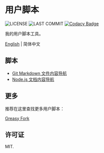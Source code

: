 # 用户脚本

![LICENSE](https://badgen.net/github/license/wang1212/user-script)
![LAST COMMIT](https://badgen.net/github/last-commit/wang1212/user-script/main)
[![Codacy Badge](https://app.codacy.com/project/badge/Grade/3f1c51dcfbb24afca0a254c8d463032b)](https://www.codacy.com/gh/wang1212/user-script/dashboard?utm_source=github.com&amp;utm_medium=referral&amp;utm_content=wang1212/user-script&amp;utm_campaign=Badge_Grade)

我的用户脚本工具。

[English](./README.md) | 简体中文

## 脚本

- [Git Markdown 文件内容导航](./git-markdown-content-navigation)
- [Node.js 文档内容导航](./nodejs-docs-navigation)

## 更多

推荐在这里查找更多用户脚本：

[Greasy Fork](https://greasyfork.org/)

## 许可证

MIT.
